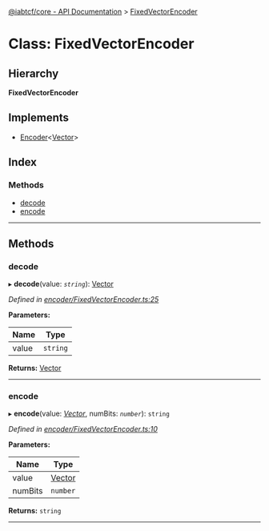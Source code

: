 [@iabtcf/core - API Documentation](../README.md) > [FixedVectorEncoder](../classes/fixedvectorencoder.md)

# Class: FixedVectorEncoder

## Hierarchy

**FixedVectorEncoder**

## Implements

* [Encoder](../interfaces/encoder.md)<[Vector](vector.md)>

## Index

### Methods

* [decode](fixedvectorencoder.md#decode)
* [encode](fixedvectorencoder.md#encode)

---

## Methods

<a id="decode"></a>

###  decode

▸ **decode**(value: *`string`*): [Vector](vector.md)

*Defined in [encoder/FixedVectorEncoder.ts:25](https://github.com/chrispaterson/iabtcf-es/blob/5dac6b3/modules/core/src/encoder/FixedVectorEncoder.ts#L25)*

**Parameters:**

| Name | Type |
| ------ | ------ |
| value | `string` |

**Returns:** [Vector](vector.md)

___
<a id="encode"></a>

###  encode

▸ **encode**(value: *[Vector](vector.md)*, numBits: *`number`*): `string`

*Defined in [encoder/FixedVectorEncoder.ts:10](https://github.com/chrispaterson/iabtcf-es/blob/5dac6b3/modules/core/src/encoder/FixedVectorEncoder.ts#L10)*

**Parameters:**

| Name | Type |
| ------ | ------ |
| value | [Vector](vector.md) |
| numBits | `number` |

**Returns:** `string`

___

